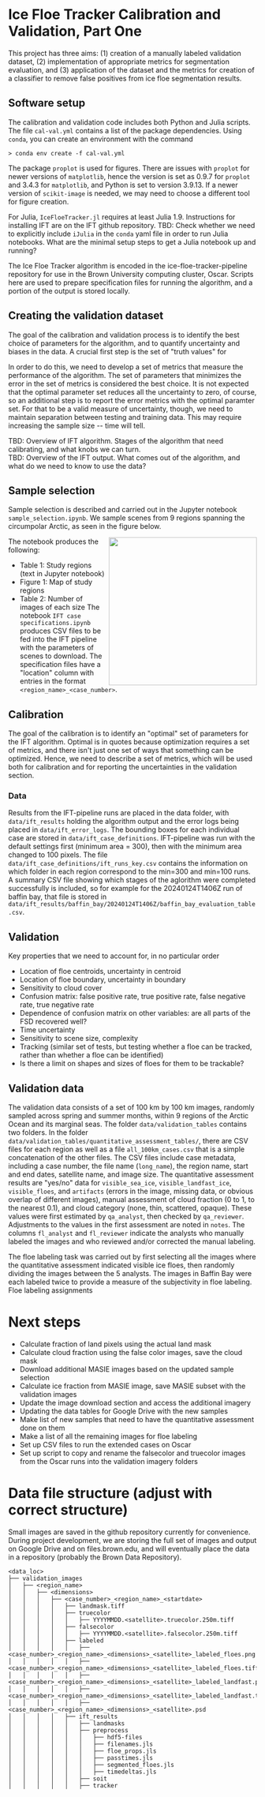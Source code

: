 # Ice Floe Tracker Calibration and Validation, Part One
This project has three aims: (1) creation of a manually labeled validation dataset, (2) implementation of appropriate metrics for segmentation evaluation, and (3) application of the dataset and the metrics for creation of a classifier to remove false positives from ice floe segmentation results.

## Software setup
The calibration and validation code includes both Python and Julia scripts. The file `cal-val.yml` contains a list of the package dependencies. Using `conda`, you can create an environment with the command 

```> conda env create -f cal-val.yml```

The package `proplot` is used for figures. There are issues with `proplot` for newer versions of `matplotlib`, hence the version is set as 0.9.7 for `proplot` and 3.4.3 for `matplotlib`, and Python is set to version 3.9.13. If a newer version of `scikit-image` is needed, we may need to choose a different tool for figure creation.

For Julia, `IceFloeTracker.jl` requires at least Julia 1.9. Instructions for installing IFT are on the IFT github repository.
TBD: Check whether we need to explicitly include `iJulia` in the `conda` yaml file in order to run Julia notebooks. What are the minimal setup steps to get a Julia notebook up and running?

The Ice Floe Tracker algorithm is encoded in the ice-floe-tracker-pipeline repository for use in the Brown University computing cluster, Oscar. Scripts here are used to prepare specification files for running the algorithm, and a portion of the output is stored locally.

## Creating the validation dataset
The goal of the calibration and validation process is to identify the best choice of parameters for the algorithm, and to quantify uncertainty and biases in the data. A crucial first step is the set of "truth values" for 




In order to do this, we need to develop a set of metrics that measure the performance of the algorithm. The set of parameters that minimizes the error in the set of metrics is considered the best choice. It is not expected that the optimal parameter set reduces all the uncertainty to zero, of course, so an additional step is to report the error metrics with the optimal paramter set. For that to be a valid measure of uncertainty, though, we need to maintain separation between testing and training data. This may require increasing the sample size -- time will tell.

TBD: Overview of IFT algorithm. Stages of the algorithm that need calibrating, and what knobs we can turn.  
TBD: Overview of the IFT output. What comes out of the algorithm, and what do we need to know to use the data?


## Sample selection
Sample selection is described and carried out in the Jupyter notebook `sample_selection.ipynb`. We sample scenes from 9 regions spanning the circumpolar Arctic, as seen in the figure below.
<!-- ![North polar stereographic map of the Arctic showing the 9 study regions. Regions are marked with color and pattern-coded boxes.](/figures/fig01_region_map.png?raw=true "Map of the sample locations") -->
<img align="right" src="/figures/fig01_region_map.png" width="300">

The notebook produces the following:
* Table 1: Study regions (text in Jupyter notebook)
* Figure 1: Map of study regions
* Table 2: Number of images of each size
The notebook `IFT case specifications.ipynb` produces CSV files to be fed into the IFT pipeline with the parameters of scenes to download. The specification files have a "location" column with entries in the format `<region_name>_<case_number>`.

## Calibration
The goal of the calibration is to identify an "optimal" set of parameters for the IFT algorithm. Optimal is in quotes because optimization requires a set of metrics, and there isn't just one set of ways that something can be optimized. Hence, we need to describe a set of metrics, which will be used both for calibration and for reporting the uncertainties in the validation section.

### Data
Results from the IFT-pipeline runs are placed in the data folder, with `data/ift_results` holding the algorithm output and the error logs being placed in `data/ift_error_logs`. The bounding boxes for each individual case are stored in `data/ift_case_definitions`. IFT-pipeline was run with the default settings first (minimum area = 300), then with the minimum area changed to 100 pixels. The file `data/ift_case_definitions/ift_runs_key.csv` contains the information on which folder in each region correspond to the min=300 and min=100 runs. A summary CSV file showing which stages of the aglorithm were completed successfully is included, so for example for the 20240124T1406Z run of baffin bay, that file is stored in `data/ift_results/baffin_bay/20240124T1406Z/baffin_bay_evaluation_table.csv`.

## Validation
Key properties that we need to account for, in no particular order
- Location of floe centroids, uncertainty in centroid
- Location of floe boundary, uncertainty in boundary
- Sensitivity to cloud cover
- Confusion matrix: false positive rate, true positive rate, false negative rate, true negative rate
- Dependence of confusion matrix on other variables: are all parts of the FSD recovered well?
- Time uncertainty
- Sensitivity to scene size, complexity
- Tracking (similar set of tests, but testing whether a floe can be tracked, rather than whether a floe can be identified)
- Is there a limit on shapes and sizes of floes for them to be trackable?

## Validation data
The validation data consists of a set of 100 km by 100 km images, randomly sampled across spring and summer months, within 9 regions of the Arctic Ocean and its marginal seas. The folder `data/validation_tables` contains two folders. In the folder `data/validation_tables/quantitative_assessment_tables/`, there are CSV files for each region as well as a file `all_100km_cases.csv` that is a simple concatenation of the other files. The CSV files include case metadata, including a case number, the file name (`long_name`), the region name, start and end dates, satellite name, and image size. The quantitative assessment results are "yes/no" data for `visible_sea_ice`, `visible_landfast_ice`, `visible_floes`, and  `artifacts` (errors in the image, missing data, or obvious overlap of different images), manual assessment of cloud fraction (0 to 1, to the nearest 0.1), and cloud category (none, thin, scattered, opaque). These values were first estimated by `qa_analyst`, then checked by `qa_reviewer`. Adjustments to the values in the first assessment are noted in `notes`. The columns `fl_analyst` and `fl_reviewer` indicate the analysts who manually labeled the images and who reviewed and/or corrected the manual labeling. 

The floe labeling task was carried out by first selecting all the images where the quantitative assessment indicated visible ice floes, then randomly dividing the images between the 5 analysts. The images in Baffin Bay were each labeled twice to provide a measure of the subjectivity in floe labeling. Floe labeling assignments


# Next steps
- Calculate fraction of land pixels using the actual land mask
- Calculate cloud fraction using the false color images, save the cloud mask
- Download additional MASIE images based on the updated sample selection
- Calculate ice fraction from MASIE image, save MASIE subset with the validation images
- Update the image download section and access the additional imagery
- Updating the data tables for Google Drive with the new samples
- Make list of new samples that need to have the quantitative assessment done on them
- Make a list of all the remaining images for floe labeling
- Set up CSV files to run the extended cases on Oscar
- Set up script to copy and rename the falsecolor and truecolor images from the Oscar runs into the validation imagery folders


# Data file structure (adjust with correct structure)
Small images are saved in the github repository currently for convenience. During project development, we are storing the full set of images and output on Google Drive and on files.brown.edu, and will eventually place the data in a repository (probably the Brown Data Repository).  

```
<data_loc>
├── validation_images
│   ├── <region_name>
│   │   ├── <dimensions>
│   │   │   ├── <case_number>_<region_name>_<startdate>
│   │   │   │   ├── landmask.tiff
│   │   │   │   ├── truecolor
│   │   │   │   │   ├── YYYYMMDD.<satellite>.truecolor.250m.tiff
│   │   │   │   ├── falsecolor
│   │   │   │   │   ├── YYYYMMDD.<satellite>.falsecolor.250m.tiff
│   │   │   │   ├── labeled
│   │   │   │   │   ├── <case_number>_<region_name>_<dimensions>_<satellite>_labeled_floes.png
│   │   │   │   │   ├── <case_number>_<region_name>_<dimensions>_<satellite>_labeled_floes.tiff
│   │   │   │   │   ├── <case_number>_<region_name>_<dimensions>_<satellite>_labeled_landfast.png
│   │   │   │   │   ├── <case_number>_<region_name>_<dimensions>_<satellite>_labeled_landfast.tiff
│   │   │   │   │   ├── <case_number>_<region_name>_<dimensions>_<satellite>.psd
│   │   │   │   ├── ift_results
│   │   │   │   │   ├── landmasks
│   │   │   │   │   ├── preprocess
│   │   │   │   │   │   ├── hdf5-files
│   │   │   │   │   │   ├── filenames.jls
│   │   │   │   │   │   ├── floe_props.jls
│   │   │   │   │   │   ├── passtimes.jls
│   │   │   │   │   │   ├── segmented_floes.jls
│   │   │   │   │   │   ├── timedeltas.jls
│   │   │   │   │   ├── soit
│   │   │   │   │   ├── tracker
```